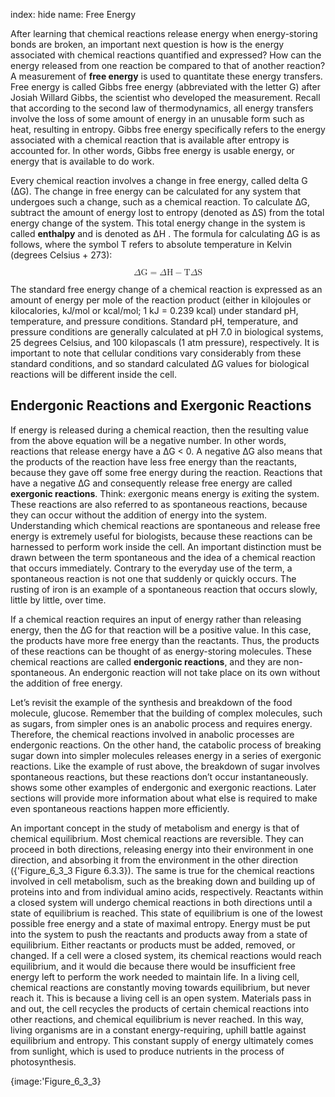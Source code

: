 index: hide
name: Free Energy

After learning that chemical reactions release energy when energy-storing bonds are broken, an important next question is how is the energy associated with chemical reactions quantified and expressed? How can the energy released from one reaction be compared to that of another reaction? A measurement of  **free energy** is used to quantitate these energy transfers. Free energy is called Gibbs free energy (abbreviated with the letter G) after Josiah Willard Gibbs, the scientist who developed the measurement. Recall that according to the second law of thermodynamics, all energy transfers involve the loss of some amount of energy in an unusable form such as heat, resulting in entropy. Gibbs free energy specifically refers to the energy associated with a chemical reaction that is available after entropy is accounted for. In other words, Gibbs free energy is usable energy, or energy that is available to do work.

Every chemical reaction involves a change in free energy, called delta G (∆G). The change in free energy can be calculated for any system that undergoes such a change, such as a chemical reaction. To calculate ∆G, subtract the amount of energy lost to entropy (denoted as ∆S) from the total energy change of the system. This total energy change in the system is called  **enthalpy** and is denoted as ∆H . The formula for calculating ∆G  is as follows, where the symbol T refers to absolute temperature in Kelvin (degrees Celsius + 273):

<math display="block" xmlns:q="http://cnx.rice.edu/qml/1.0" xmlns:m="http://www.w3.org/1998/Math/MathML" xmlns:bib="http://bibtexml.sf.net/" xmlns:md="http://cnx.rice.edu/mdml" xmlns="http://cnx.rice.edu/cnxml"> <mrow><mi>Δ</mi><mtext>G</mtext><mo>=</mo><mi>Δ</mi><mtext>H</mtext><mo>−</mo><mtext>T</mtext><mi>Δ</mi><mtext>S</mtext> </mrow></math>

The standard free energy change of a chemical reaction is expressed as an amount of energy per mole of the reaction product (either in kilojoules or kilocalories, kJ/mol or kcal/mol; 1 kJ = 0.239 kcal) under standard pH, temperature, and pressure conditions. Standard pH, temperature, and pressure conditions are generally calculated at pH 7.0 in biological systems, 25 degrees Celsius, and 100 kilopascals (1 atm pressure), respectively.  It is important to note that cellular conditions vary considerably from these standard conditions, and so standard calculated ∆G  values for biological reactions will be different inside the cell.

## Endergonic Reactions and Exergonic Reactions

If energy is released during a chemical reaction, then the resulting value from the above equation will be a negative number. In other words, reactions that release energy have a ∆G < 0. A negative ∆G  also means that the products of the reaction have less free energy than the reactants, because they gave off some free energy during the reaction. Reactions that have a negative ∆G  and consequently release free energy are called  **exergonic reactions**. Think:  *ex*ergonic means energy is  *ex*iting the system. These reactions are also referred to as spontaneous reactions, because they can occur without the addition of energy into the system. Understanding which chemical reactions are spontaneous and release free energy is extremely useful for biologists, because these reactions can be harnessed to perform work inside the cell. An important distinction must be drawn between the term spontaneous and the idea of a chemical reaction that occurs immediately. Contrary to the everyday use of the term, a spontaneous reaction is not one that suddenly or quickly occurs. The rusting of iron is an example of a spontaneous reaction that occurs slowly, little by little, over time.

If a chemical reaction requires an input of energy rather than releasing energy, then the ∆G  for that reaction will be a positive value. In this case, the products have more free energy than the reactants. Thus, the products of these reactions can be thought of as energy-storing molecules. These chemical reactions are called  **endergonic reactions**, and they are non-spontaneous. An endergonic reaction will not take place on its own without the addition of free energy.

Let’s revisit the example of the synthesis and breakdown of the food molecule, glucose. Remember that the building of complex molecules, such as sugars, from simpler ones is an anabolic process and requires energy. Therefore, the chemical reactions involved in anabolic processes are endergonic reactions. On the other hand, the catabolic process of breaking sugar down into simpler molecules releases energy in a series of exergonic reactions. Like the example of rust above, the breakdown of sugar involves spontaneous reactions, but these reactions don’t occur instantaneously.   shows some other examples of endergonic and exergonic reactions. Later sections will provide more information about what else is required to make even spontaneous reactions happen more efficiently.

An important concept in the study of metabolism and energy is that of chemical equilibrium. Most chemical reactions are reversible. They can proceed in both directions, releasing energy into their environment in one direction, and absorbing it from the environment in the other direction ({'Figure_6_3_3 Figure 6.3.3}). The same is true for the chemical reactions involved in cell metabolism, such as the breaking down and building up of proteins into and from individual amino acids, respectively. Reactants within a closed system will undergo chemical reactions in both directions until a state of equilibrium is reached. This state of equilibrium is one of the lowest possible free energy and a state of maximal entropy. Energy must be put into the system to push the reactants and products away from a state of equilibrium. Either reactants or products must be added, removed, or changed. If a cell were a closed system, its chemical reactions would reach equilibrium, and it would die because there would be insufficient free energy left to perform the work needed to maintain life. In a living cell, chemical reactions are constantly moving towards equilibrium, but never reach it. This is because a living cell is an open system. Materials pass in and out, the cell recycles the products of certain chemical reactions into other reactions, and chemical equilibrium is never reached. In this way, living organisms are in a constant energy-requiring, uphill battle against equilibrium and entropy. This constant supply of energy ultimately comes from sunlight, which is used to produce nutrients in the process of photosynthesis.


{image:'Figure_6_3_3}
        
